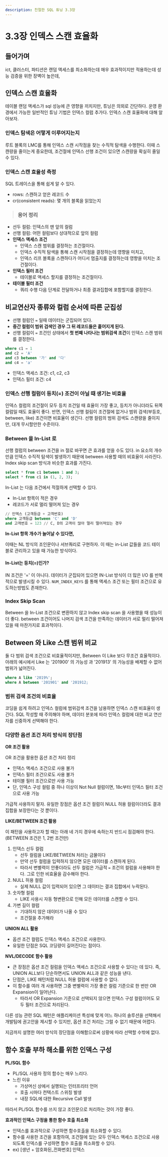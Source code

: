 ```yaml
---
description: 친절한 SQL 튜닝 3.3장
---
```


# 3.3장 인덱스 스캔 효율화

## 들어가며

ict, 클러스터, 파티션은 랜덤 액세스를 최소화하는데 매우 효과적이지만 적용하는데 성능 검증을 위한 장벽이 높은데,&#x20;

## 인덱스 스캔 효율화

테이블 랜덤 액세스가 sql 성능에 큰 영향을 끼치지만, 튜닝은 의외로 간단하다. 운영 환경에서 가능한 일반적인 튜닝 기법은 인덱스 컬럼 추가다. 인덱스 스캔 효율화에 대해 알아보자.

### 인덱스 탐색은 어떻게 이루어지는지

루트 블록의 LMC를 통해 인덱스 스캔 시작점을 찾는 수직적 탐색을 수행한다. 이때 스캔량을 줄이는게 중요한데, 조건절에 인덱스 선행 조건이 있으면 스캔량을 확실히 줄일 수 있다.

### 인덱스 스캔 효율성 측정

SQL 트레이스을 통해 쉽게 알 수 있다.

* rows: 스캔하고 얻은 레코드 수
* cr(consistent reads): 몇 개의 블록을 읽었는지

> ### 용어 정리

* 선두 컬럼: 인덱스의 맨 앞의 컬럼
* 선행 컬럼: 어떤 컬럼보다 상대적으로 앞의 컬럼
* **인덱스 액세스 조건**
  * 인덱스 스캔 범위를 결정하는 조건절이다.
  * 인덱스 수직적 탐색을 통해 스캔 시작점을 결정하는데 영향을 미치고,
  * 인덱스 리프 블록을 스캔하다가 어디서 멈출지를 결정하는데 영향을 미치는 조건절이다.
* **인덱스 필터 조건**
  * 테이블로 액세스 할지를 결정하는 조건절이다.
* **테이블 필터 조건**
  * 쿼리 수행 다음 단계로 전달하거나 최종 결과집합에 포함할지를 결정한다.

## 비교연산자 종류와 컬럼 순서에 따른 군집성

* 선행 컬럼인 `=` 일때 데이터는 군집되어 있다.
* **중간 컬럼이 범위 검색인 경우 그 뒤 레코드들은 흩어지게 된다.**
* 선행 컬럼이 `=` 조건인 상태에서 **첫 번째 나타나는 범위검색 조건**이 인덱스 스캔 범위를 결정한다.

```sql
where c1 = 1
and c2 = 'A'
and c3 between '가' and '다'
and c4 = 'a'
```

* 인덱스 액세스 조건: c1, c2, c3
* 인덱스 필터 조건: c4

### 인덱스 선행 컬럼이 등치(=) 조건이 아닐 때 생기는 비효율

인덱스 컬럼의 조건절이 모두 등치 조건일 때 효율이 가장 좋고, 등치가 아니더라도 뒤쪽 컬럼일 때도 효율이 좋다. 반면, 인덱스 선행 컬림이 조건절에 없거나 범위 검색(부등호, between, like) 조건이면 비효율이 생긴다. 선행 컬럼의 범위 검색도 스캔량을 줄이지만, 대개 무시할만한 수준이다.

### Between 을 In-List 로

선행 컬럼의 between 조건을 in 절로 바꾸면 큰 효과를 얻을 수도 있다. in 요소의 개수만큼 인덱스 수직적 탐색이 발생하기 때문에 between 사용할 때의 비효율이 사라진다. Index skip scan 방식과 비슷한 효과를 가진다.

```sql
select * from c1 between 1 and 3;
select * from c1 in (1, 2, 3);
```

In-List 는 다음 조건에서 적절하게 선택할 수 있다.

* In-List 항목이 적은 경우
* 레코드가 서로 멀리 떨어져 있는 경우

```sql
// 인덱스 (고객등급 + 고객번호)
where 고객등급 between 'C' and 'D'
and 고객번호 = 123 // C, D의 고객이 많아 멀리 떨어져있는 경우
```

**In-List 항목 개수가 늘어날 수 있다면,**

이때는 NL 방식의 조인문이나 서브쿼리로 구현하자. 이 때는 in-List 값들을 코드 테이블로 관리하고 있을 때 가능한 방식이다.

#### **In-List는 등치(=)인가?**

IN 조건은 '=' 이 아니다. 데이터가 군집되어 있으면 IN-List 방식이 더 많은 I/O 를 반복적으로 발생시킬 수 있다. `NUM_INDEX_KEYS` 를 통해 액세스 조건 또는 필터 조건으로 유도하는방법도 존재한다.

### Index Skip Scan

Between 을 In-List 조건으로 변환하지 않고 Index skip scan 을 사용했을 때 성능이 더 좋다. between 조건이어도 나머지 검색 조건을 만족하는 데이터가 서로 멀리 떨어져 있을 때 마찬가지로 효과적이다.

## Between 와 Like 스캔 범위 비교

둘 다 범위 검색 조건으로 비효율적이지만, Between 이 Like 보다 무조건 효율적이다. 아래의 예시에서 Like 는 '201900' 의 가능성 과 '201913' 의 가능성을 배제할 수 없어 범위가 넓어진다.

```sql
where A like '2019%';
where A between '201901' and '201912;
```

### 범위 검색 조건의 비효율

코딩을 쉽게 하려고 인덱스 컬럼에 범위검색 조건을 남용하면 인덱스 스캔 비효율이 생긴다. SQL 작성할 때 주의해야 하며, 데이터 분포에 따라 인덱스 컬럼에 대한 비교 연산자를 신중하게 선택해야 한다.

### 다양한 옵션 조건 처리 방식의 장단점

**OR 조건 활용**

OR 조건을 활용한 옵션 조건 처리 정리

* 인덱스 액세스 조건으로 사용 불가
* 인덱스 필터 조건으로도 사용 불가
* 테이블 필터 조건으로만 사용 가능
* 단, 인덱스 구성 컬럼 중 하나 이상이 Not Null 컬럼이면, 18c부터 인덱스 필터 조건으로 사용 가능

가급적 사용하지 말자. 유일한 장점은 옵션 조건 컬럼이 NULL 허용 컬럼이더라도 결과집합을 보장한다는 것 뿐이다.

**LIKE/BETWEEN 조건 활용**

이 패턴을 사용하고자 할 때는 아래 네 가지 경우에 속하는지 반드시 점검해야 한다. (BETWEEN 조건은 1, 2번 조건만)

1. 인덱스 선두 컬럼
   * 선두 컬럼을 LIKE/BETWEEN 처리는 금물이다
   * 만약 선두 컬럼을 입력하지 않으면 모든 데이터를 스캔하게 된다.
   * 따라서 변별력이 안좋더라도 선두 컬럼은 가급적 `=` 조건의 컬럼을 사용해야 한다. 그로 인한 비효율을 감수해야 한다.
2. NULL 허용 컬럼
   * 실제 NULL 값이 입력되어 있으면 그 데이터는 결과 집합에서 누락된다.
3. 숫자형 컬럼
   * LIKE 사용시 자동 형변환으로 인해 모든 데이터를 스캔할 수 있다.
4. 가변 길이 컬럼
   * 기대하지 않은 데이터가 나올 수 있다
   * 조건절을 추가해라

**UNION ALL 활용**

* 옵션 조건 컬럼도 인덱스 액세스 조건으로 사용한다.
* 유일한 단점은 SQL 코딩량이 길어진다는 점이다.

**NVL/DECODE 함수 활용**

* 큰 장점은 옵션 조건 컬럼을 인덱스 액세스 조건으로 사용할 수 있다는 데 있다. 즉, UNION ALL보다 단순하면서도 UNION ALL과 같은 성능을 낸다.
* 단점은, LIKE 패턴처럼 NULL 허용 컬럼에 사용할 수 없다.
* 이 함수를 여러 개 사용하면 그중 변별력이 가장 좋은 컬럼 기준으로 한 번만 OR Expansion이 일어난다.
  * 따라서 OR Expansion 기준으로 선택되지 않으면 인덱스 구성 컬럼이어도 모두 필터 조건으로 처리된다.

다른 성능 관련 SQL 패턴은 애플리케이션 특성에 맞게 어느 하나의 솔루션을 선택해서 개발팀에 권고안을 제시할 수 있지만, 옵션 조건 처리는 그럴 수 없기 때문에 어렵다.

지금까지 설명한 여러 방식의 장단점을 이해함으로써 상황에 따라 선택할 수밖에 없다.

## 함수 호출 부하 해소를 위한 인덱스 구성

**PL/SQL 함수**

* PL/SQL 사용자 정의 함수는 매우 느리다.
* 느린 이유
  * 가상머신 상에서 실행되는 인터프리터 언어
  * 호출 시마다 컨텍스트 스위칭 발생
  * 내장 SQL에 대한 Recursive Call 발생

따라서 PL/SQL 함수를 쓰지 않고 조인문으로 처리하는 것이 가장 좋다.

**효과적인 인덱스 구정을 통한 함수 호출 최소화**

* 인덱스를 효과적으로 구성하면 함수호출을 최소화할 수 있다.
* 함수를 사용한 조건을 포함하여, 조건절에 있는 모두 인덱스 액세스 조건으로 사용되도록 인덱스를 구성하면 함수 호출을 최소화할 수 있다.
* ex) \[생년 + 암호화된\_전화번호] 인덱스
